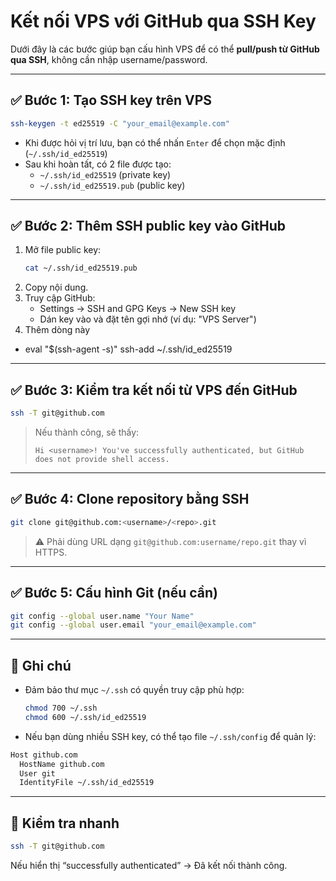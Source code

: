 # Kết nối VPS với GitHub qua SSH Key

Dưới đây là các bước giúp bạn cấu hình VPS để có thể **pull/push từ GitHub qua SSH**, không cần nhập username/password.

---

## ✅ Bước 1: Tạo SSH key trên VPS

```bash
ssh-keygen -t ed25519 -C "your_email@example.com"
```

- Khi được hỏi vị trí lưu, bạn có thể nhấn `Enter` để chọn mặc định (`~/.ssh/id_ed25519`)
- Sau khi hoàn tất, có 2 file được tạo:
  - `~/.ssh/id_ed25519` (private key)
  - `~/.ssh/id_ed25519.pub` (public key)

---

## ✅ Bước 2: Thêm SSH public key vào GitHub

1. Mở file public key:
   ```bash
   cat ~/.ssh/id_ed25519.pub
   ```
2. Copy nội dung.
3. Truy cập GitHub:
   - Settings → SSH and GPG Keys → New SSH key
   - Dán key vào và đặt tên gợi nhớ (ví dụ: "VPS Server")
4. Thêm dòng này

- eval "$(ssh-agent -s)"
  ssh-add ~/.ssh/id_ed25519

---

## ✅ Bước 3: Kiểm tra kết nối từ VPS đến GitHub

```bash
ssh -T git@github.com
```

> Nếu thành công, sẽ thấy:
>
> ```
> Hi <username>! You've successfully authenticated, but GitHub does not provide shell access.
> ```

---

## ✅ Bước 4: Clone repository bằng SSH

```bash
git clone git@github.com:<username>/<repo>.git
```

> ⚠️ Phải dùng URL dạng `git@github.com:username/repo.git` thay vì HTTPS.

---

## ✅ Bước 5: Cấu hình Git (nếu cần)

```bash
git config --global user.name "Your Name"
git config --global user.email "your_email@example.com"
```

---

## 📌 Ghi chú

- Đảm bảo thư mục `~/.ssh` có quyền truy cập phù hợp:

  ```bash
  chmod 700 ~/.ssh
  chmod 600 ~/.ssh/id_ed25519
  ```

- Nếu bạn dùng nhiều SSH key, có thể tạo file `~/.ssh/config` để quản lý:

```bash
Host github.com
  HostName github.com
  User git
  IdentityFile ~/.ssh/id_ed25519
```

---

## 🧪 Kiểm tra nhanh

```bash
ssh -T git@github.com
```

Nếu hiển thị “successfully authenticated” → Đã kết nối thành công.
